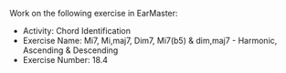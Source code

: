 Work on the following exercise in EarMaster:
- Activity: Chord Identification
- Exercise Name: Mi7, Mi,maj7, Dim7, Mi7(b5) & dim,maj7 - Harmonic, Ascending & Descending
- Exercise Number: 18.4
